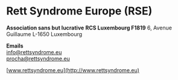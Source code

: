 # Rett Syndrome Europe (RSE)

**Association sans but lucrative**
**RCS Luxembourg F1819**
6, Avenue Guillaume
L-1650 Luxembourg  

**Emails**  
[info@rettsyndrome.eu](mailto:info@rettsyndrome.eu)  
[procha@rettsyndrome.eu](mailto:procha@rettsyndrome.eu)  

[www.rettsyndrome.eu](http://www.rettsyndrome.eu)